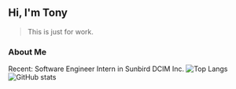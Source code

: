 ## Hi, I'm Tony

> This is just for work.

### About Me

Recent: Software Engineer Intern in Sunbird DCIM Inc.
![Top Langs](https://github-readme-stats.vercel.app/api/top-langs/?username=syntony666&layout=compact&theme=nord&count_private=true&langs_count=6)
![GitHub stats](https://github-readme-stats.vercel.app/api?username=syntony666&theme=nord&show_icons=true&count_private=true&hide=contribs)